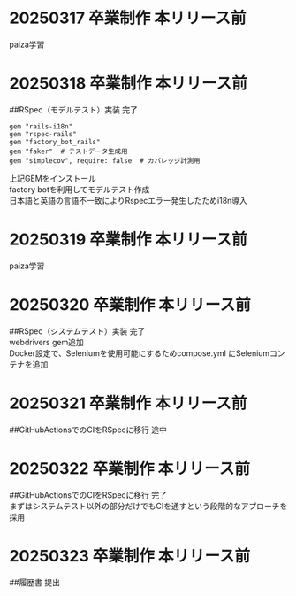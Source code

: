 # 20250317 卒業制作 本リリース前<br>
paiza学習<br>

# 20250318 卒業制作 本リリース前<br>
##RSpec（モデルテスト）実装  完了<br>
```
gem "rails-i18n"
gem "rspec-rails"
gem "factory_bot_rails"
gem "faker"  # テストデータ生成用
gem "simplecov", require: false  # カバレッジ計測用
```
上記GEMをインストール<br>
factory botを利用してモデルテスト作成<br>
日本語と英語の言語不一致によりRspecエラー発生したためi18n導入<br>

# 20250319 卒業制作 本リリース前<br>
paiza学習<br>

# 20250320 卒業制作 本リリース前<br>
##RSpec（システムテスト）実装  完了<br>
webdrivers gem追加<br>
Docker設定で、Seleniumを使用可能にするためcompose.yml にSeleniumコンテナを追加<br>

# 20250321 卒業制作 本リリース前<br>
##GitHubActionsでのCIをRSpecに移行 途中<br>

# 20250322 卒業制作 本リリース前<br>
##GitHubActionsでのCIをRSpecに移行 完了<br>
まずはシステムテスト以外の部分だけでもCIを通すという段階的なアプローチを採用<br>

# 20250323 卒業制作 本リリース前<br>
##履歴書  提出<br>

